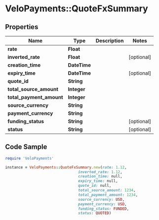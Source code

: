 # VeloPayments::QuoteFxSummary

## Properties

Name | Type | Description | Notes
------------ | ------------- | ------------- | -------------
**rate** | **Float** |  | 
**inverted_rate** | **Float** |  | [optional] 
**creation_time** | **DateTime** |  | 
**expiry_time** | **DateTime** |  | [optional] 
**quote_id** | **String** |  | 
**total_source_amount** | **Integer** |  | 
**total_payment_amount** | **Integer** |  | 
**source_currency** | **String** |  | 
**payment_currency** | **String** |  | 
**funding_status** | **String** |  | [optional] 
**status** | **String** |  | [optional] 

## Code Sample

```ruby
require 'VeloPayments'

instance = VeloPayments::QuoteFxSummary.new(rate: 1.12,
                                 inverted_rate: 1.12,
                                 creation_time: null,
                                 expiry_time: null,
                                 quote_id: null,
                                 total_source_amount: 1234,
                                 total_payment_amount: 1234,
                                 source_currency: USD,
                                 payment_currency: USD,
                                 funding_status: FUNDED,
                                 status: QUOTED)
```


